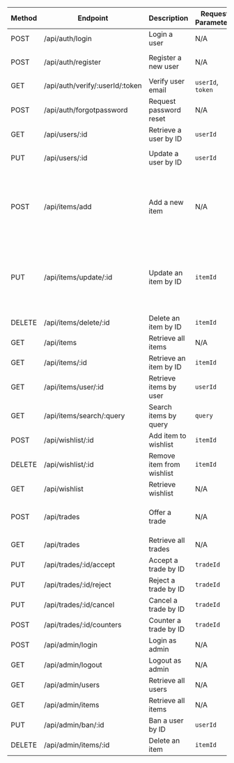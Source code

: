 | Method | Endpoint                        | Description           | Request Parameters | Request Body                          |
|--------|---------------------------------|-----------------------|--------------------|---------------------------------------|
| POST   | /api/auth/login                 | Login a user          | N/A                | `email`, `password`                   |
| POST   | /api/auth/register              | Register a new user   | N/A                | `name`, `email`, `password`, `mobile` |
| GET    | /api/auth/verify/:userId/:token | Verify user email     | `userId`, `token`  | N/A                                   |
| POST   | /api/auth/forgotpassword        | Request password reset| N/A                | `email`,`mobile`                      |
| GET    | /api/users/:id                  | Retrieve a user by ID | `userId`           | N/A                                   |
| PUT    | /api/users/:id                  | Update a user by ID   | `userId`           | `name`, `email`, `password`, `mobile` |
| POST   | /api/items/add                  | Add a new item        | N/A                | `image`, `name`, `description`, `owner`, `condition`, `category`, `location`, `priceMin`, `priceMax` |
| PUT    | /api/items/update/:id           | Update an item by ID  | `itemId`           | `image`, `name`, `description`, `owner`, `condition`, `category`, `location`, `priceMin`, `priceMax` |
| DELETE | /api/items/delete/:id           | Delete an item by ID  | `itemId`           | N/A                                   |
| GET    | /api/items                      | Retrieve all items    | N/A                | N/A                                   |
| GET    | /api/items/:id                  | Retrieve an item by ID| `itemId`           | N/A                                   |
| GET    | /api/items/user/:id             | Retrieve items by user| `userId`           | N/A                                   |
| GET    | /api/items/search/:query        | Search items by query | `query`            | N/A                                   |
| POST   | /api/wishlist/:id               | Add item to wishlist  | `itemId`           | N/A                                   |
| DELETE | /api/wishlist/:id               | Remove item from wishlist| `itemId`         | N/A                                   |
| GET    | /api/wishlist                   | Retrieve wishlist     | N/A                | N/A                                   |
| POST   | /api/trades                     | Offer a trade         | N/A                | `fromUser`, `toUser`, `ItemOffered`, `ItemWanted` |
| GET    | /api/trades                     | Retrieve all trades   | N/A                | N/A                                   |
| PUT    | /api/trades/:id/accept          | Accept a trade by ID  | `tradeId`          | N/A                                   |
| PUT    | /api/trades/:id/reject          | Reject a trade by ID  | `tradeId`          | N/A                                   |
| PUT    | /api/trades/:id/cancel          | Cancel a trade by ID  | `tradeId`          | N/A                                   |
| POST   | /api/trades/:id/counters        | Counter a trade by ID | `tradeId`          | `ItemOffered`, `ItemWanted`           |
| POST   | /api/admin/login                | Login as admin         | N/A                | `email`, `password`                   |
| GET    | /api/admin/logout               | Logout as admin        | N/A                | N/A                                   |
| GET    | /api/admin/users                | Retrieve all users    | N/A                | N/A                                   |
| GET    | /api/admin/items                | Retrieve all items    | N/A                | N/A                                   |
| PUT    | /api/admin/ban/:id            | Ban a user by ID      | `userId`           | N/A                                   |
| DELETE | /api/admin/items/:id            | Delete an item        | `itemId`           | N/A                                   |
